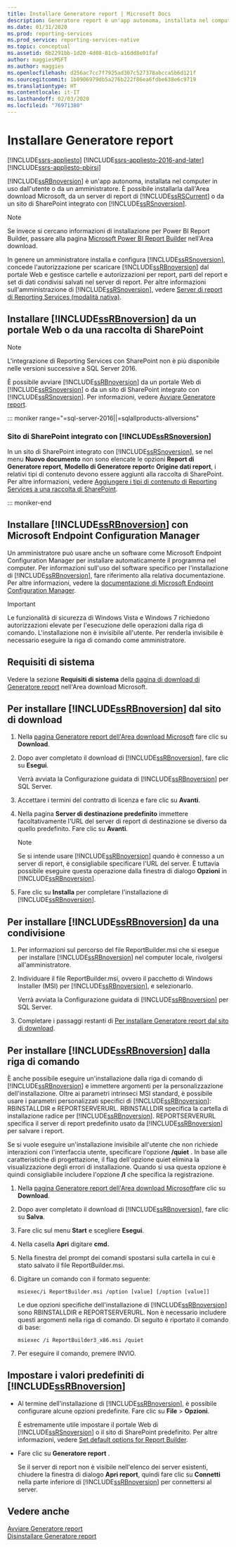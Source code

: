 ```yaml
---
title: Installare Generatore report | Microsoft Docs
description: Generatore report è un'app autonoma, installata nel computer in uso dall'utente o da un amministratore.
ms.date: 01/31/2020
ms.prod: reporting-services
ms.prod_service: reporting-services-native
ms.topic: conceptual
ms.assetid: 6b2291bb-1d20-4d08-81cb-a16dd8e01faf
author: maggiesMSFT
ms.author: maggies
ms.openlocfilehash: d256ac7cc7f7925ad307c527378abcca5b6d121f
ms.sourcegitcommit: 1b0906979db5a276b222f86ea6fdbe638e6c9719
ms.translationtype: HT
ms.contentlocale: it-IT
ms.lasthandoff: 02/03/2020
ms.locfileid: "76971380"
---
```

# <a name="install-report-builder"></a>Installare Generatore report

[!INCLUDE[ssrs-appliesto](../../includes/ssrs-appliesto.md)] [!INCLUDE[ssrs-appliesto-2016-and-later](../../includes/ssrs-appliesto-2016-and-later.md)] [!INCLUDE[ssrs-appliesto-pbirsi](../../includes/ssrs-appliesto-pbirs.md)]

[!INCLUDE[ssRBnoversion](../../includes/ssrbnoversion.md)] è un'app autonoma, installata nel computer in uso dall'utente o da un amministratore. È possibile installarla dall'Area download Microsoft, da un server di report di [!INCLUDE[ssRSCurrent](../../includes/ssrscurrent-md.md)] o da un sito di SharePoint integrato con [!INCLUDE[ssRSnoversion](../../includes/ssrsnoversion-md.md)].  

> [!NOTE]
> Se invece si cercano informazioni di installazione per Power BI Report Builder, passare alla pagina [Microsoft Power BI Report Builder](https://www.microsoft.com/download/details.aspx?id=58158) nell'Area download. 

 In genere un amministratore installa e configura [!INCLUDE[ssRSnoversion](../../includes/ssrsnoversion-md.md)], concede l'autorizzazione per scaricare [!INCLUDE[ssRBnoversion](../../includes/ssrbnoversion.md)] dal portale Web e gestisce cartelle e autorizzazioni per report, parti del report e set di dati condivisi salvati nel server di report. Per altre informazioni sull'amministrazione di [!INCLUDE[ssRSnoversion](../../includes/ssrsnoversion-md.md)], vedere [Server di report di Reporting Services &#40;modalità nativa&#41;](../../reporting-services/report-server/reporting-services-report-server-native-mode.md).  
  
## <a name="install-ssrbnoversion-from--a--web-portal-or-sharepoint-library"></a>Installare [!INCLUDE[ssRBnoversion](../../includes/ssrbnoversion.md)] da un portale Web o da una raccolta di SharePoint 

> [!NOTE]
> L'integrazione di Reporting Services con SharePoint non è più disponibile nelle versioni successive a SQL Server 2016.
  
 È possibile avviare [!INCLUDE[ssRBnoversion](../../includes/ssrbnoversion.md)] da un portale Web di [!INCLUDE[ssRSnoversion](../../includes/ssrsnoversion-md.md)] o da un sito di SharePoint integrato con [!INCLUDE[ssRSnoversion](../../includes/ssrsnoversion-md.md)]. Per informazioni, vedere [Avviare Generatore report](../../reporting-services/report-builder/start-report-builder.md).  

::: moniker range="=sql-server-2016||=sqlallproducts-allversions"
  
### <a name="sharepoint-site-integrated-with-ssrsnoversion"></a>Sito di SharePoint integrato con [!INCLUDE[ssRSnoversion](../../includes/ssrsnoversion-md.md)]
  
 In un sito di SharePoint integrato con [!INCLUDE[ssRSnoversion](../../includes/ssrsnoversion-md.md)], se nel menu **Nuovo documento** non sono elencate le opzioni **Report di Generatore report**, **Modello di Generatore report**e **Origine dati report**, i relativi tipi di contenuto devono essere aggiunti alla raccolta di SharePoint. Per altre informazioni, vedere [Aggiungere i tipi di contenuto di Reporting Services a una raccolta di SharePoint](../../reporting-services/report-server-sharepoint/add-reporting-services-content-types-to-a-sharepoint-library.md).  

::: moniker-end
 
## <a name="install-ssrbnoversion-with-microsoft-endpoint-configuration-manager"></a>Installare [!INCLUDE[ssRBnoversion](../../includes/ssrbnoversion.md)] con Microsoft Endpoint Configuration Manager 
  
 Un amministratore può usare anche un software come Microsoft Endpoint Configuration Manager per installare automaticamente il programma nel computer. Per informazioni sull'uso del software specifico per l'installazione di [!INCLUDE[ssRBnoversion](../../includes/ssrbnoversion.md)], fare riferimento alla relativa documentazione. Per altre informazioni, vedere la [documentazione di Microsoft Endpoint Configuration Manager](https://docs.microsoft.com/configmgr/).  
  
> [!IMPORTANT]  
>  Le funzionalità di sicurezza di Windows Vista e Windows 7 richiedono autorizzazioni elevate per l'esecuzione delle operazioni dalla riga di comando. L'installazione non è invisibile all'utente. Per renderla invisibile è necessario eseguire la riga di comando come amministratore.  
  
## <a name="system-requirements"></a>Requisiti di sistema
  
 Vedere la sezione **Requisiti di sistema** della [pagina di download di Generatore report](https://go.microsoft.com/fwlink/?LinkID=734968) nell'Area download Microsoft.
  
##  <a name="download"></a> Per installare [!INCLUDE[ssRBnoversion](../../includes/ssrbnoversion.md)] dal sito di download  
  
1.  Nella [pagina Generatore report dell'Area download Microsoft](https://go.microsoft.com/fwlink/?LinkID=734968) fare clic su **Download**.  
  
2.  Dopo aver completato il download di [!INCLUDE[ssRBnoversion](../../includes/ssrbnoversion.md)], fare clic su **Esegui**.  
  
     Verrà avviata la Configurazione guidata di [!INCLUDE[ssRBnoversion](../../includes/ssrbnoversion.md)] per SQL Server.  
  
3.  Accettare i termini del contratto di licenza e fare clic su **Avanti**.  
  
4.  Nella pagina **Server di destinazione predefinito** immettere facoltativamente l'URL del server di report di destinazione se diverso da quello predefinito. Fare clic su **Avanti**.  
  
    > [!NOTE]  
    >  Se si intende usare [!INCLUDE[ssRBnoversion](../../includes/ssrbnoversion.md)] quando è connesso a un server di report, è consigliabile specificare l'URL del server. È tuttavia possibile eseguire questa operazione dalla finestra di dialogo **Opzioni** in [!INCLUDE[ssRBnoversion](../../includes/ssrbnoversion.md)].  
  
5.  Fare clic su **Installa** per completare l'installazione di [!INCLUDE[ssRBnoversion](../../includes/ssrbnoversion.md)].  
  
## <a name="to-install-ssrbnoversion-from-a-share"></a>Per installare [!INCLUDE[ssRBnoversion](../../includes/ssrbnoversion.md)] da una condivisione  
  
1.  Per informazioni sul percorso del file ReportBuilder.msi che si esegue per installare [!INCLUDE[ssRBnoversion](../../includes/ssrbnoversion.md)] nel computer locale, rivolgersi all'amministratore.  
  
2.  Individuare il file ReportBuilder.msi, ovvero il pacchetto di Windows Installer (MSI) per [!INCLUDE[ssRBnoversion](../../includes/ssrbnoversion.md)], e selezionarlo.  
  
     Verrà avviata la Configurazione guidata di [!INCLUDE[ssRBnoversion](../../includes/ssrbnoversion.md)] per SQL Server.  
  
3.  Completare i passaggi restanti di [Per installare Generatore report dal sito di download](#download).  
  
## <a name="to-install-ssrbnoversion-from-the-command-line"></a>Per installare [!INCLUDE[ssRBnoversion](../../includes/ssrbnoversion.md)] dalla riga di comando 

 È anche possibile eseguire un'installazione dalla riga di comando di [!INCLUDE[ssRBnoversion](../../includes/ssrbnoversion.md)] e immettere argomenti per la personalizzazione dell'installazione. Oltre ai parametri intrinseci MSI standard, è possibile usare i parametri personalizzati specifici di [!INCLUDE[ssRBnoversion](../../includes/ssrbnoversion.md)]: RBINSTALLDIR e REPORTSERVERURL. RBINSTALLDIR specifica la cartella di installazione radice per [!INCLUDE[ssRBnoversion](../../includes/ssrbnoversion.md)]. REPORTSERVERURL specifica il server di report predefinito usato da [!INCLUDE[ssRBnoversion](../../includes/ssrbnoversion.md)] per salvare i report.  
  
 Se si vuole eseguire un'installazione invisibile all'utente che non richiede interazioni con l'interfaccia utente, specificare l'opzione **/quiet** . In base alle caratteristiche di progettazione, il flag dell'opzione quiet elimina la visualizzazione degli errori di installazione. Quando si usa questa opzione è quindi consigliabile includere l'opzione **/l** che specifica la registrazione.   
  
1.  Nella [pagina Generatore report dell'Area download Microsoft](https://go.microsoft.com/fwlink/?LinkID=734968)fare clic su **Download**.  
  
2.  Dopo aver completato il download di [!INCLUDE[ssRBnoversion](../../includes/ssrbnoversion.md)], fare clic su **Salva**.  
  
3.  Fare clic sul menu **Start** e scegliere **Esegui**.  
  
4.  Nella casella **Apri** digitare **cmd.**  
  
5.  Nella finestra del prompt dei comandi spostarsi sulla cartella in cui è stato salvato il file ReportBuilder.msi.  
  
6.  Digitare un comando con il formato seguente:  
  
     `msiexec/i ReportBuilder.msi /option [value] [/option [value]]`  
  
     Le due opzioni specifiche dell'installazione di [!INCLUDE[ssRBnoversion](../../includes/ssrbnoversion.md)] sono RBINSTALLDIR e REPORTSERVERURL. Non è necessario includere questi argomenti nella riga di comando. Di seguito è riportato il comando di base:  
  
     `msiexec /i ReportBuilder3_x86.msi /quiet`  
  
7.  Per eseguire il comando, premere INVIO.  
  
## <a name="set-ssrbnoversion-defaults"></a>Impostare i valori predefiniti di [!INCLUDE[ssRBnoversion](../../includes/ssrbnoversion.md)]  
  
-   Al termine dell'installazione di [!INCLUDE[ssRBnoversion](../../includes/ssrbnoversion.md)], è possibile configurare alcune opzioni predefinite. Fare clic su **File** > **Opzioni**.  
  
     È estremamente utile impostare il portale Web di [!INCLUDE[ssRSnoversion](../../includes/ssrsnoversion-md.md)] o il sito di SharePoint predefinito. Per altre informazioni, vedere [Set default options for Report Builder](../../reporting-services/report-builder/set-default-options-for-report-builder.md).  
  
-   Fare clic su **Generatore report** .  
  
     Se il server di report non è visibile nell'elenco dei server esistenti, chiudere la finestra di dialogo **Apri report**, quindi fare clic su **Connetti** nella parte inferiore di [!INCLUDE[ssRBnoversion](../../includes/ssrbnoversion.md)] per connettersi al server.  
  
## <a name="see-also"></a>Vedere anche  
 [Avviare Generatore report](../../reporting-services/report-builder/start-report-builder.md)   
 [Disinstallare Generatore report](../../reporting-services/install-windows/uninstall-report-builder.md)  
  
  
